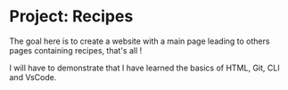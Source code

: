 # Project: Recipes

The goal here is to create a website with a main page leading to others pages containing recipes, that's all !

I will have to demonstrate that I have learned the basics of HTML, Git, CLI and VsCode.
